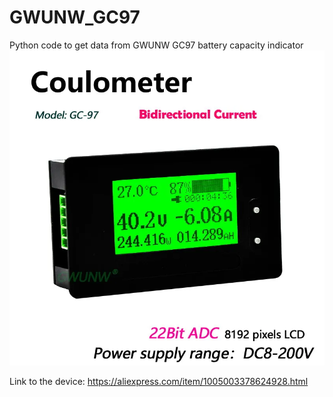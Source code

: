 # GWUNW_GC97
Python code to get data from GWUNW GC97 battery capacity indicator
![image](GWUNW-GC97-200V.png)

Link to the device:
https://aliexpress.com/item/1005003378624928.html
